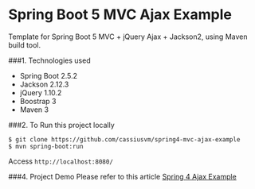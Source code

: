 Spring Boot 5 MVC Ajax Example
===============================
Template for Spring Boot 5 MVC + jQuery Ajax + Jackson2, using Maven build tool.

###1. Technologies used
* Spring Boot 2.5.2
* Jackson 2.12.3
* jQuery 1.10.2
* Boostrap 3
* Maven 3

###2. To Run this project locally
```shell
$ git clone https://github.com/cassiusvm/spring4-mvc-ajax-example
$ mvn spring-boot:run
```
Access ```http://localhost:8080/```

###4. Project Demo
Please refer to this article [Spring 4 Ajax Example](http://www.mkyong.com/spring-mvc/spring-4-mvc-ajax-hello-world-example/)
